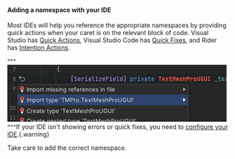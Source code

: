 #### Adding a namespace with your IDE
Most IDEs will help you reference the appropriate namespaces by providing quick actions when your caret is on the relevant block of code.
Visual Studio has [Quick Actions](https://docs.microsoft.com/en-us/visualstudio/ide/quick-actions),
Visual Studio Code has [Quick Fixes](https://code.visualstudio.com/docs/editor/refactoring#_code-actions-quick-fixes-and-refactorings),
and Rider has [Intention Actions](https://www.jetbrains.com/help/idea/intention-actions.html).

^^^
![Rider's namespace intention actions](adding-namespaces.png)
^^^If your IDE isn't showing errors or quick fixes, you need to [configure your IDE](/IDE%20Configuration.md).{.warning}

Take care to add the correct namespace.
